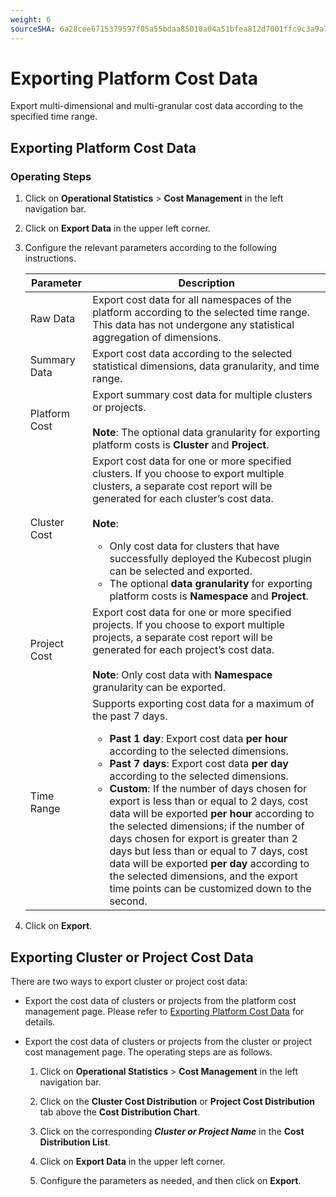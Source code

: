 ```yaml
---
weight: 6
sourceSHA: 6a28cee6715379597f05a55bdaa85010a04a51bfea812d7001ffc9c3a9a7f101
---
```


# Exporting Platform Cost Data

Export multi-dimensional and multi-granular cost data according to the specified time range.

## <span id="platexport">Exporting Platform Cost Data</span>

### Operating Steps

1. Click on **Operational Statistics** > **Cost Management** in the left navigation bar.

2. Click on **Export Data** in the upper left corner.

3. Configure the relevant parameters according to the following instructions.

   | Parameter    | Description                                                                                                                                                                                                                                                       |
   | ------------ | ------------------------------------------------------------------------------------------------------------------------------------------------------------------------------------------------------------------------------------------------------------------ |
   | Raw Data     | Export cost data for all namespaces of the platform according to the selected time range. This data has not undergone any statistical aggregation of dimensions.                                                                                                                                      |
   | Summary Data | Export cost data according to the selected statistical dimensions, data granularity, and time range.                                                                                                                                                             |
   | Platform Cost | Export summary cost data for multiple clusters or projects. <br><br><b>Note</b>: The optional data granularity for exporting platform costs is **Cluster** and **Project**.                                                                                               |
   | Cluster Cost  | Export cost data for one or more specified clusters. If you choose to export multiple clusters, a separate cost report will be generated for each cluster’s cost data. <br><br><b>Note</b>: <ul><li>Only cost data for clusters that have successfully deployed the Kubecost plugin can be selected and exported.</li><li>The optional **data granularity** for exporting platform costs is **Namespace** and **Project**.</li></ul>        |
   | Project Cost   | Export cost data for one or more specified projects. If you choose to export multiple projects, a separate cost report will be generated for each project’s cost data. <br><br><b>Note</b>: Only cost data with **Namespace** granularity can be exported.                                                                 |
   | Time Range     | Supports exporting cost data for a maximum of the past 7 days. <ul><li>**Past 1 day**: Export cost data **per hour** according to the selected dimensions.</li><li>**Past 7 days**: Export cost data **per day** according to the selected dimensions.</li><li>**Custom**: If the number of days chosen for export is less than or equal to 2 days, cost data will be exported **per hour** according to the selected dimensions; if the number of days chosen for export is greater than 2 days but less than or equal to 7 days, cost data will be exported **per day** according to the selected dimensions, and the export time points can be customized down to the second.</li></ul> |

4. Click on **Export**.

## Exporting Cluster or Project Cost Data

There are two ways to export cluster or project cost data:

- Export the cost data of clusters or projects from the platform cost management page. Please refer to [Exporting Platform Cost Data](#platexport) for details.

- Export the cost data of clusters or projects from the cluster or project cost management page. The operating steps are as follows.

  1. Click on **Operational Statistics** > **Cost Management** in the left navigation bar.

  2. Click on the **Cluster Cost Distribution** or **Project Cost Distribution** tab above the **Cost Distribution Chart**.

  3. Click on the corresponding ***Cluster or Project Name*** in the **Cost Distribution List**.

  4. Click on **Export Data** in the upper left corner.

  5. Configure the parameters as needed, and then click on **Export**.
